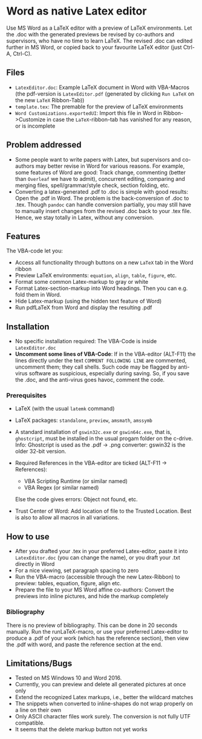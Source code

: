 # Word as native Latex editor

Use MS Word as a LaTeX editor with a preview of LaTeX environments. Let the .doc with the generated previews be revised by co-authors and supervisors, who have no time to learn LaTeX. The revised .doc can edited further in MS Word, or copied back to your favourite LaTeX editor (just Ctrl-A, Ctrl-C).


## Files

* `LatexEditor.doc`: Example LaTeX document in Word with VBA-Macros (the pdf-version is `LatexEditor.pdf` (generated by clicking `Run LaTeX` on the new `LaTeX` Ribbon-Tab))
* `template.tex`: The premable for the preview of LaTeX environments
* `Word Customizations.exportedUI`: Import this file in Word in Ribbon->Customize in case the `LaTeX`-ribbon-tab has vanished for any reason, or is incomplete


## Problem addressed

* Some people want to write papers with Latex, but supervisors and co-authors may better revise in Word for various reasons. For example, some features of Word are good: Track change, commenting (better than `Overleaf` we have to admit), concurrent editing, comparing and merging files, spell/grammar/style check, section folding, etc.
* Converting a latex-generated .pdf to .doc is simple with good results: Open the .pdf in Word. The problem is the back-conversion of .doc to .tex. Though `pandoc` can handle conversion partially, you may still have to manually insert changes from the revised .doc back to your .tex file. Hence, we stay totally in Latex, without any conversion.


## Features

The VBA-code let you:

* Access all functionality through buttons on a new `LaTeX` tab in the Word ribbon
* Preview LaTeX environments: `equation`, `align`, `table`, `figure`, etc.
* Format some common Latex-markup to gray or white
* Format Latex-section-markup into Word headings. Then you can e.g. fold them in Word.
* Hide Latex-markup (using the hidden text feature of Word)
* Run pdfLaTeX from Word and display the resulting .pdf

## Installation

* No specific installation required: The VBA-Code is inside `LatexEditor.doc`
* **Uncomment some lines of VBA-Code**: If in the VBA-editor (ALT-F11)  the lines directly under the text `COMMENT FOLLOWING LINE` are commented, uncomment them; they call shells. Such code may be flagged by anti-virus software as suspicious, especially during saving. So, if you save the .doc, and the anti-virus goes havoc, comment the code.


### Prerequisites

* LaTeX (with the usual `latemk` command)
* LaTeX packages: `standalone`, `preview`, `amsmath`, `amssymb`
* A standard installation of `gswin32c.exe` or `gswin64c.exe`, that is, `ghostcript`, must be installed in the usual progam folder on the c-drive. Info: Ghostcript is  used as the .pdf -> .png converter: gswin32 is the older 32-bit version.
* Required References in the VBA-editor are ticked (ALT-F11 -> References):
  * VBA Scripting Runtime (or similar named)
  * VBA Regex (or similar named)
  
  Else the code gives errors: Object not found, etc.
* Trust Center of Word: Add location of file to the Trusted Location. Best is also to allow all macros in all variations.

## How to use

* After you drafted your .tex in your preferred Latex-editor, paste it into `LatexEditor.doc` (you can change the name), or you draft your .txt directly in Word
* For a nice viewing, set paragraph spacing to zero
* Run the VBA-macro (accessible through the new Latex-Ribbon) to preview: tables, equation, figure, align etc.
* Prepare the file to your MS Word affine co-authors:  Convert the previews into inline pictures, and hide the markup completely


### Bibliography
There is no preview of bibliography. This can be done in 20 seconds manually. Run the runLaTeX-macro, or use your preferred Latex-editor to produce a .pdf of your work (which has the reference section), then view the .pdf with word, and paste the reference section at the end.


## Limitations/Bugs

* Tested on MS Windows 10 and Word 2016.
* Currently, you can preview and delete all generated pictures at once only
* Extend the recognized Latex markups, i.e., better the wildcard matches
* The snippets when converted to inline-shapes do not wrap properly on a line on their own 
* Only ASCII character files work surely. The conversion is not fully UTF compatible.
* It seems that the delete markup button not yet works






